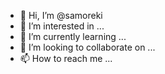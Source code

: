 - 👋 Hi, I’m @samoreki
- 👀 I’m interested in ...
- 🌱 I’m currently learning ...
- 💞️ I’m looking to collaborate on ...
- 📫 How to reach me ...

<!---
samoreki/samoreki is a ✨ special ✨ repository because its `README.md` (this file) appears on your GitHub profile.
You can click the Preview link to take a look at your changes.
--->
